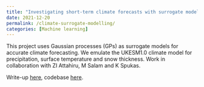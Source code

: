 ```yaml
---
title: "Investigating short-term climate forecasts with surrogate modelling"
date: 2021-12-20
permalink: /climate-surrogate-modelling/
categories: [Machine learning]
---
```


This project uses Gaussian processes (GPs) as surrogate models for accurate climate forecasting. We emulate the UKESM1.0 climate model for precipitation, surface temperature and snow thickness. Work in collaboration with ZI Attahiru, M Salam and K Spukas. 

Write-up [here](../../assets/surrogate-modelling.pdf), codebase [here](https://github.com/inwaves/climate-surrogate-model).